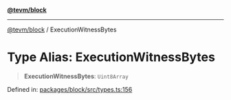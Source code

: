 [**@tevm/block**](../README.md)

***

[@tevm/block](../globals.md) / ExecutionWitnessBytes

# Type Alias: ExecutionWitnessBytes

> **ExecutionWitnessBytes**: `Uint8Array`

Defined in: [packages/block/src/types.ts:156](https://github.com/evmts/tevm-monorepo/blob/main/packages/block/src/types.ts#L156)
